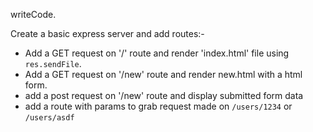 writeCode.

Create a basic express server and add routes:-

- Add a GET request on '/' route and render 'index.html' file using `res.sendFile`.
- Add a GET request on '/new' route and render new.html with a html form.
- add a post request on '/new' route and display submitted form data
- add a route with params to grab request made on `/users/1234` or `/users/asdf`
